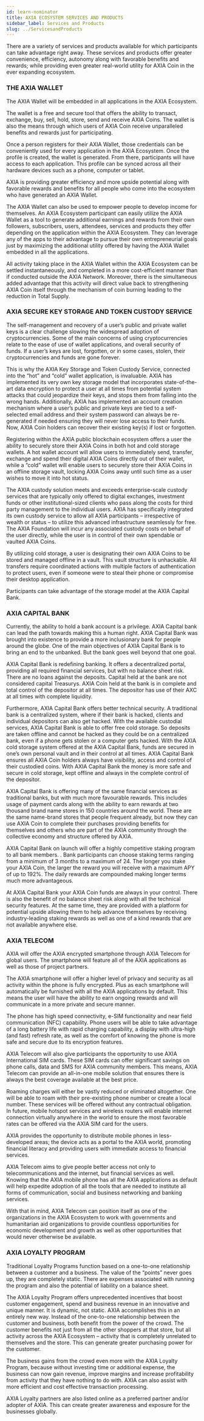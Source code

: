 ```yaml
---
id: learn-nominator
title: AXIA ECOSYSTEM SERVICES AND PRODUCTS
sidebar_label: Services and Products
slug: ../ServicesandProducts
---
```


There are a variety of services and products available for which participants can take advantage right away. These services and products offer greater convenience, efficiency, autonomy along with favorable benefits and rewards; while providing even greater real-world utility for AXIA Coin in the ever expanding ecosystem.
### THE AXIA WALLET  
The AXIA Wallet will be embedded in all applications in the AXIA Ecosystem.

The wallet is a free and secure tool that offers the ability to transact, exchange, buy, sell, hold, store, send and receive AXIA Coins. The wallet is also the means through which users of AXIA Coin receive unparalleled benefits and rewards just for participating.  

Once a person registers for their AXIA Wallet, those credentials can be conveniently used for every application in the AXIA Ecosystem. Once the profile is created, the wallet is generated. From there, participants will have access to each application. This profile can be synced across all their hardware devices such as a phone, computer or tablet.
 
AXIA is providing greater efficiency and more upside potential along with favorable rewards and benefits for all people who come into the ecosystem who have generated an AXIA Wallet. 

The AXIA Wallet can also be used to empower people to develop income for themselves. An AXIA Ecosystem participant can easily utilize the AXIA Wallet as a tool to generate additional earnings and rewards from their own followers, subscribers, users, attendees, services and products they offer depending on the application within the AXIA Ecosystem. They can leverage any of the apps to their advantage to pursue their own entrepreneurial goals just by maximizing the additional utility offered by having the AXIA Wallet embedded in all the applications.

All activity taking place in the AXIA Wallet within the AXIA Ecosystem can be settled instantaneously, and completed in a more cost-efficient manner than if conducted outside the AXIA Network. Moreover, there is the simultaneous added advantage that this activity will direct value back to strengthening AXIA Coin itself through the mechanism of coin burning leading to the reduction in Total Supply.
### AXIA SECURE KEY STORAGE AND TOKEN CUSTODY SERVICE
The self-management and recovery of a user’s public and private wallet keys is a clear challenge slowing the widespread adoption of cryptocurrencies. Some of the main concerns of using cryptocurrencies relate to  the ease of use of wallet applications, and overall security of funds. If a user’s keys are lost, forgotten, or in some cases, stolen, their cryptocurrencies and funds are gone forever.

This is why the AXIA Key Storage and Token Custody Service, connected into the “hot” and “cold” wallet application, is invaluable. AXIA has implemented its very own key storage model that incorporates state-of-the-art data encryption to protect a user at all times from potential system attacks that could jeopardize their keys, and stops them from falling into the wrong hands. Additionally, AXIA has implemented an account creation mechanism where a user’s public and private keys are tied to a self-selected email address and their system password can always be re-generated if needed ensuring they will never lose access to their funds. Now, AXIA Coin holders can recover their existing key(s) if lost or forgotten.

Registering within the AXIA public blockchain ecosystem offers a user the ability to securely store their AXIA Coins in both hot and cold storage wallets. A hot wallet account will allow users to immediately send, transfer, exchange and spend their digital AXIA Coins directly out of their wallet, while a “cold” wallet will enable users to securely store their AXIA Coins in an offline storage vault, locking AXIA Coins away until such time as a user wishes to move it into hot status. 

The AXIA custody solution meets and exceeds enterprise-scale custody services that are typically only offered to digital exchanges, investment funds or other institutional-sized clients who pass along the costs for third party management to the individual users. AXIA has specifically integrated its own custody service to allow all AXIA participants – irrespective of wealth or status – to utilize this advanced infrastructure seamlessly for free. The AXIA Foundation will incur any associated custody costs on behalf of the user directly, while the user is in control of their own spendable or vaulted AXIA Coins. 

By utilizing cold storage, a user is designating their own AXIA Coins to be stored and managed offline in a vault. This vault structure is unhackable. All transfers require coordinated actions with multiple factors of authentication to protect users, even if someone were to steal their phone or compromise their desktop application. 

Participants can take advantage of the storage model at the AXIA Capital Bank. 
### AXIA CAPITAL BANK

Currently, the ability to hold a bank account is a privilege. AXIA Capital bank can lead the path towards making this a human right. AXIA Capital Bank was brought into existence to provide a more inclusionary bank for people around the globe. One of the main objectives of AXIA Capital Bank is to bring an end to the unbanked. But the bank goes well beyond that one goal.

AXIA Capital Bank is redefining banking. It offers a decentralized portal, providing all required financial services, but with no balance sheet risk. There are no loans against the deposits. Capital held at the bank are not considered capital Treasurys. AXIA Coin held at the bank is in complete and total control of the depositor at all times. The depositor has use of their AXC at all times with complete liquidity. 

Furthermore, AXIA Capital Bank offers better technical security. A traditional bank is a centralized system, where if their bank is hacked, clients and individual depositors can also get hacked. With the available custodial services, AXIA Capital Bank is able to offer free cold storage. So deposits are taken offline and cannot be hacked as they could be on a centralized bank, even if a phone gets stolen or a computer gets hacked. With the AXIA cold storage system offered at the AXIA Capital Bank, funds are secured in one’s own personal vault and in their control at all times. AXIA Capital Bank ensures all AXIA Coin holders always have visibility, access and control of their custodied coins. With AXIA Capital Bank the money is more safe and secure in cold storage, kept offline and always in the complete control of the depositor.
 
AXIA Capital Bank is offering many of the same financial services as traditional banks, but with much more favourable rewards. This includes usage of payment cards along with the ability to earn rewards at two thousand brand name stores in 150 countries around the world. These are the same name-brand stores that people frequent already, but now they can use AXIA Coin to complete their purchases providing benefits for themselves and others who are part of the AXIA community through the collective economy and structure offered by AXIA.
 
AXIA Capital Bank on launch will offer a  highly competitive staking program to all bank members. .  Bank participants can choose staking terms ranging from a minimum of 3 months to a maximum of 24. The longer you stake your AXIA Coin, the larger the reward you will receive with a maximum APY of up to 192%. The daily rewards are compounded making longer terms much more advantageous. 

At AXIA Capital Bank your AXIA Coin funds are always in your control. There is also the benefit of no balance sheet risk along with all the technical security features. At the same time, they are provided with a platform for potential upside allowing them to help advance themselves by receiving industry-leading staking rewards as well as one of a kind rewards that are not available anywhere else.
### AXIA TELECOM
AXIA will offer the AXIA encrypted smartphone through AXIA Telecom for global users. The smartphone will feature all of the AXIA applications as well as those of project partners.

The AXIA smartphone will offer a higher level of privacy and security as all activity within the phone is fully encrypted. Plus as each smartphone will automatically be furnished with all the AXIA applications by default. This means the user will have the ability to earn ongoing rewards and will communicate in a more private and secure manner.  

The phone has high speed connectivity, e-SIM functionality and near field communication (NFC) capability. Phone users will be able to take advantage of a long battery life with rapid charging capability, a display with ultra-high (and fast) refresh rate, as well as the comfort of knowing the phone is more safe and secure due to its encryption features.  

AXIA Telecom will also give participants the opportunity to use AXIA International SIM cards. These SIM cards can offer significant savings on phone calls, data and SMS for AXIA community members. This means, AXIA Telecom can provide an all-in-one mobile solution that ensures there is always the best coverage available at the best price. 

Roaming charges will either be vastly reduced or eliminated altogether. One will be able to roam with their pre-existing phone number or create a local number. These services will be offered without any contractual obligation. In future, mobile hotspot services and wireless routers will enable internet connection virtually anywhere in the world to ensure the most favorable rates can be offered via the AXIA SIM card for the users. 

AXIA provides the opportunity to distribute mobile phones in less-developed areas; the device acts as a portal to the AXIA world, promoting financial literacy and providing users with immediate access to financial services.

AXIA Telecom aims to give people better access not only to telecommunications and the internet, but financial services as well. Knowing that the AXIA mobile phone has all the AXIA applications as default will help expedite adoption of all the tools that are needed to institute all forms of communication, social and business networking and banking services. 

With that in mind, AXIA Telecom can position itself as one of the organizations in the AXIA Ecosystem to work with governments and humanitarian aid organizations to provide countless opportunities for economic development and growth as well as other opportunities that would never otherwise be available.
### AXIA LOYALTY PROGRAM
Traditional Loyalty Programs function based on a one-to-one relationship between a customer and a business. The value of the “points” never goes up, they are completely static. There are expenses associated with running the program and also the potential of liability on a balance sheet.

The AXIA Loyalty Program offers unprecedented incentives that boost customer engagement,
spend and business revenue in an innovative and unique manner. It is dynamic, not static. AXIA
accomplishes this in an entirely new way. Instead of the one-to-one relationship between the customer and business, both benefit from the power of the crowd. The customer benefits not just from all the other shoppers at that store, but all activity across the AXIA Ecosystem – activity that is completely
unrelated to themselves and the store. This can generate greater purchasing power for the customer.

The business gains from the crowd even more with the AXIA Loyalty Program, because without investing time or additional expense, the business can now gain revenue, improve margins and increase profitability from activity that they have nothing to do with. AXIA can also assist with more efficient and cost effective transaction processing.

AXIA Loyalty partners are also listed online as a preferred partner and/or adopter of AXIA. This can create greater awareness and exposure for the businesses globally.
